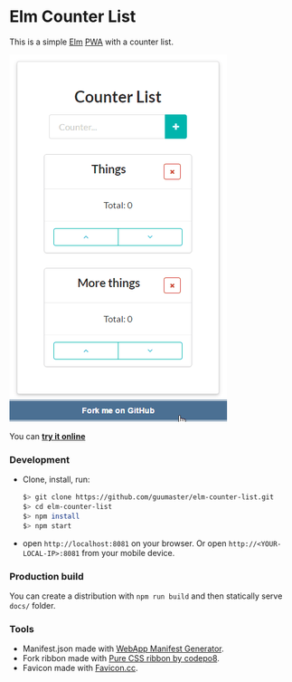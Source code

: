 # Elm Counter List

This is a simple [Elm](http://elm-lang.org/) [PWA](https://developers.google.com/web/progressive-web-apps/) with a counter list.

[![Example](elm-counter-list.gif)](https://guumaster.github.io/elm-counter-list/)

You can **[try it online](https://guumaster.github.io/elm-counter-list/)**


### Development

- Clone, install, run: 
  ```sh
  $> git clone https://github.com/guumaster/elm-counter-list.git
  $> cd elm-counter-list
  $> npm install 
  $> npm start
  ```
- open `http://localhost:8081` on your browser. Or open `http://<YOUR-LOCAL-IP>:8081` from your mobile device.  

### Production build

You can create a distribution with `npm run build` and then statically serve `docs/` folder.


### Tools

 - Manifest.json made with [WebApp Manifest Generator](https://app-manifest.firebaseapp.com/).
 - Fork ribbon made with [Pure CSS ribbon by codepo8](https://codepo8.github.io/css-fork-on-github-ribbon/).
 - Favicon made with [Favicon.cc](https://favicon.cc).
